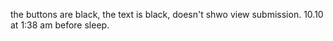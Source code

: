 the buttons are black, the text is black, doesn't shwo view submission. 10.10 at 1:38 am before sleep. 